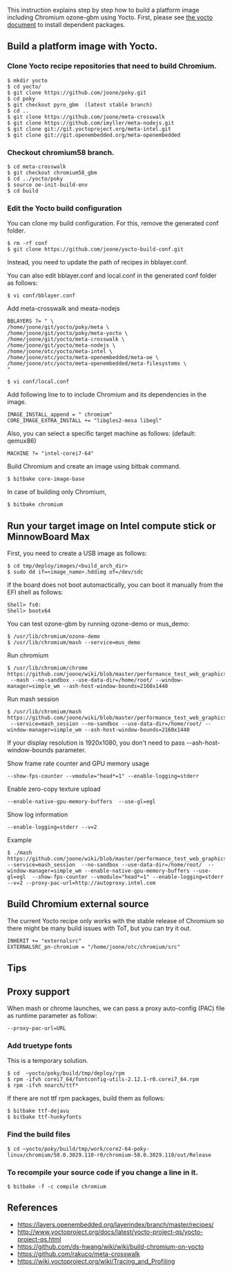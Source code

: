 This instruction explains step by step how to build a platform image including Chromium ozone-gbm using Yocto.
First, please see [the yocto document](http://www.yoctoproject.org/docs/1.8/yocto-project-qs/yocto-project-qs.html) to install dependent packages.

## Build a platform image with Yocto.
### Clone Yocto recipe repositories that need to build Chromium.
```
$ mkdir yocto
$ cd yocto/
$ git clone https://github.com/joone/poky.git
$ cd poky
$ git checkout pyro_gbm  (latest stable branch)
$ cd ..
$ git clone https://github.com/joone/meta-crosswalk
$ git clone https://github.com/imyller/meta-nodejs.git
$ git clone git://git.yoctoproject.org/meta-intel.git
$ git clone git://git.openembedded.org/meta-openembedded
```
### Checkout chromium58 branch.
```
$ cd meta-crosswalk
$ git checkout chromium58_gbm
$ cd ../yocto/poky
$ source oe-init-build-env
$ cd build
```
### Edit the Yocto build configuration
You can clone my build configuration. For this, remove the generated conf folder.
```
$ rm -rf conf
$ git clone https://github.com/joone/yocto-build-conf.git
```
Instead, you need to update the path of recipes in bblayer.conf.

You can also edit bblayer.conf and local.conf in the generated conf folder as follows:
```
$ vi conf/bblayer.conf
```
Add meta-crosswalk and meata-nodejs
```
BBLAYERS ?= " \
/home/joone/git/yocto/poky/meta \
/home/joone/git/yocto/poky/meta-yocto \
/home/joone/git/yocto/meta-crosswalk \
/home/joone/git/yocto/meta-nodejs \
/home/joone/otc/yocto/meta-intel \
/home/joone/otc/yocto/meta-openembedded/meta-oe \
/home/joone/otc/yocto/meta-openembedded/meta-filesystems \
"
```
```
$ vi conf/local.conf
```
Add following line to to include Chromium and its dependencies in the image.
```
IMAGE_INSTALL_append = " chromium"
CORE_IMAGE_EXTRA_INSTALL += "libgles2-mesa libegl"

```
Also, you can select a specific target machine as follows: (default: qemux86)
```
MACHINE ?= "intel-corei7-64"
```

Build Chromium and create an image using bitbak command.
```
$ bitbake core-image-base
```
In case of building only Chromium,
```
$ bitbake chromium
```

## Run your target image on Intel compute stick or MinnowBoard Max
First, you need to create a USB image as follows:
```
$ cd tmp/deploy/images/<build_arch_dir>
$ sudo dd if=<image_name>.hddimg of=/dev/sdc
```

If the board does not boot automactically, you can boot it manually from the EFI shell as follows:
```
Shell> fs0:
Shell> bootx64
```
You can test ozone-gbm by running ozone-demo or mus_demo:
```
$ /usr/lib/chromium/ozone-demo
$ /usr/lib/chromium/mash --service=mus_demo
```
Run chromium
```
$ /usr/lib/chromium/chrome https://github.com/joone/wiki/blob/master/performance_test_web_graphics.md
 --mash --no-sandbox --use-data-dir=/home/root/ --window-manager=simple_wm --ash-host-window-bounds=2160x1440

```
Run mash session
```
$ /usr/lib/chromium/mash https://github.com/joone/wiki/blob/master/performance_test_web_graphics.md
 --service=mash_session --no-sandbox --use-data-dir=/home/root/ --window-manager=simple_wm --ash-host-window-bounds=2160x1440
```
If your display resolution is 1920x1080, you don't need to pass --ash-host-window-bounds parameter.

Show frame rate counter and GPU memory usage
```
--show-fps-counter --vmodule="head*=1" --enable-logging=stderr
```
Enable zero-copy texture upload
```
--enable-native-gpu-memory-buffers  --use-gl=egl

```
Show log information
```
--enable-logging=stderr --v=2
```

Example
```
$ ./mash https://github.com/joone/wiki/blob/master/performance_test_web_graphics.md --service=mash_session  --no-sandbox --use-data-dir=/home/root/  --window-manager=simple_wm --enable-native-gpu-memory-buffers --use-gl=egl  --show-fps-counter --vmodule="head*=1" --enable-logging=stderr --v=2 --proxy-pac-url=http://autoproxy.intel.com 
```
 
## Build Chromium external source
The current Yocto recipe only works with the stable release of Chromium so there might be many build issues with ToT, but you can try it out.
```
INHERIT += "externalsrc"
EXTERNALSRC_pn-chromium = "/home/joone/otc/chromium/src"
```

## Tips

## Proxy support
When mash or chrome launches, we can pass a proxy auto-config (PAC) file as runtime parameter as follow:
```
--proxy-pac-url=URL
```

### Add truetype fonts
This is a temporary solution.
```
$ cd  ~yocto/poky/build/tmp/deploy/rpm 
$ rpm -ifvh corei7_64/fontconfig-utils-2.12.1-r0.corei7_64.rpm
$ rpm -ifvh noarch/ttf*
```
If there are not ttf rpm packages, build them as follows:
```
$ bitbake ttf-dejavu
$ bitbake ttf-hunkyfonts
```
### Find the build files
```
$ cd ~yocto/poky/build/tmp/work/core2-64-poky-linux/chromium/58.0.3029.110-r0/chromium-58.0.3029.110/out/Release
```
### To recompile your source code if you change a line in it.
```
$ bitbake -f -c compile chromium
```

## References
* https://layers.openembedded.org/layerindex/branch/master/recipes/
* http://www.yoctoproject.org/docs/latest/yocto-project-qs/yocto-project-qs.html
* https://github.com/ds-hwang/wiki/wiki/build-chromium-on-yocto
* https://github.com/rakuco/meta-crosswalk
* https://wiki.yoctoproject.org/wiki/Tracing_and_Profiling


